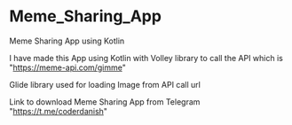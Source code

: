 # Meme_Sharing_App

Meme Sharing App using Kotlin

I have made this App using Kotlin with Volley library to call the API which is "https://meme-api.com/gimme"

Glide library  used for loading Image from API call url

Link to download Meme Sharing App from Telegram
"https://t.me/coderdanish"
